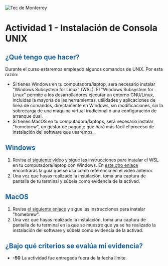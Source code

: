 ![Tec de Monterrey](images/logotecmty.png)
# Actividad 1 - Instalación de Consola UNIX

## <span style="color: rgb(26, 99, 169);">¿Qué tengo que hacer?</span>
Durante el curso estaremos empleado algunos comandos de UNIX. Por esta razón:
- Si tienes Windows en tu computadora/laptop, será necesario instalar "Windows Subsystem for Linux" (WSL). El "Windows Subsystem for Linux" permite a los desarrolladores ejecutar un entorno GNU/Linux, incluidas la mayoría de las herramientas, utilidades y aplicaciones de línea de comandos, directamente en Windows, sin modificaciones, sin la sobrecarga de una máquina virtual tradicional o una configuración de arranque dual.
- Si tienes MacOS en tu computadora/laptops, será necesario instalar "homebrew", un gestor de paquete que hará más fácil el proceso de instalación del software que usaremos.

## <span style="color: rgb(26, 99, 169);">Windows</span>
1. Revisa [el siguiente vídeo](https://www.youtube.com/watch?v=NDcT5_21j0s) y sigue las instrucciones para instalar el WSL en tu computadora/laptop con Windows. En [este otro enlace](https://docs.microsoft.com/en-us/windows/wsl/install-manual) encontrarás la guía que se usa como referencia en el vídeo anterior.
2. Una vez que hayas realizado la instalación, toma una captura de pantalla de tu terminal y súbela como evidencia de la activad.

## <span style="color: rgb(26, 99, 169);">MacOS</span>
1. Revisa [el siguiente enlace](https://brew.sh/index_es) y sigue las instrucciones para instalar "homebrew".
2. Una vez que hayas realizado la instalación, toma una captura de pantalla de tu terminal en la que se muestre que ya se ha realizado la instalación del software y súbela como evidencia de la activad.

## <span style="color: rgb(26, 99, 169);">¿Bajo qué criterios se evalúa mi evidencia?</span>
- **-50** La actividad fue entregada fuera de la fecha límite.
